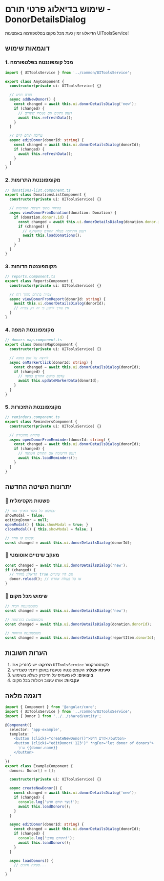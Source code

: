 # שימוש בדיאלוג פרטי תורם - DonorDetailsDialog

הדיאלוג זמין כעת מכל מקום בפלטפורמה באמצעות UIToolsService!

## דוגמאות שימוש

### 1. מכל קומפוננטה בפלטפורמה

```typescript
import { UIToolsService } from '../common/UIToolsService';

export class AnyComponent {
  constructor(private ui: UIToolsService) {}

  // תורם חדש
  async addNewDonor() {
    const changed = await this.ui.donorDetailsDialog('new');
    if (changed) {
      // רענון נתונים אם נשמרו שינויים
      await this.refreshData();
    }
  }

  // עריכת תורם קיים
  async editDonor(donorId: string) {
    const changed = await this.ui.donorDetailsDialog(donorId);
    if (changed) {
      await this.refreshData();
    }
  }
}
```

### 2. מקומפוננטת התרומות

```typescript
// donations-list.component.ts
export class DonationsListComponent {
  constructor(private ui: UIToolsService) {}

  // פתיחה מתוך רשימת התרומות
  async viewDonorFromDonation(donation: Donation) {
    if (donation.donor?.id) {
      const changed = await this.ui.donorDetailsDialog(donation.donor.id);
      if (changed) {
        // רענון התרומה בעלת התורם שהשתנה
        await this.loadDonations();
      }
    }
  }
}
```

### 3. מקומפוננטת הדוחות

```typescript
// reports.component.ts
export class ReportsComponent {
  constructor(private ui: UIToolsService) {}

  // צפייה בתורם מתוך דוח
  async viewDonorFromReport(donorId: string) {
    await this.ui.donorDetailsDialog(donorId);
    // אין צורך לרענן כי זה רק צפייה
  }
}
```

### 4. מקומפוננטת המפה

```typescript
// donors-map.component.ts
export class DonorsMapComponent {
  constructor(private ui: UIToolsService) {}

  // לחיצה על סמן במפה
  async onMarkerClick(donorId: string) {
    const changed = await this.ui.donorDetailsDialog(donorId);
    if (changed) {
      // עדכון מיקום התורם במפה
      await this.updateMarkerData(donorId);
    }
  }
}
```

### 5. מקומפוננטת התזכורות

```typescript
// reminders.component.ts
export class RemindersComponent {
  constructor(private ui: UIToolsService) {}

  // פתיחה מתזכורת
  async openDonorFromReminder(donorId: string) {
    const changed = await this.ui.donorDetailsDialog(donorId);
    if (changed) {
      // רענון הרשימה אם התורם השתנה
      await this.loadReminders();
    }
  }
}
```

## יתרונות השיטה החדשה

### 🚀 פשטות מקסימלית
```typescript
// במקום כל הקוד הארוך הזה:
showModal = false;
editingDonor = null;
openModal() { this.showModal = true; }
closeModal() { this.showModal = false; }

// פשוט קו אחד:
const changed = await this.ui.donorDetailsDialog(donorId);
```

### 🔄 מעקב שינויים אוטומטי
```typescript
const changed = await this.ui.donorDetailsDialog('new');
if (changed) {
  // הדיאלוג מחזיר true אם היו שינויים
  donor.reload(); // או כל פעולה אחרת
}
```

### 🎯 שימוש מכל מקום
```typescript
// מקומפוננטת הבית
const changed = await this.ui.donorDetailsDialog('new');

// מקומפוננטת התרומות  
const changed = await this.ui.donorDetailsDialog(donation.donorId);

// מקומפוננטת הדוחות
const changed = await this.ui.donorDetailsDialog(reportItem.donorId);
```

## הערות חשובות

1. **הזרקה**: יש להזריק את `UIToolsService` לקונסטרקטור
2. **טעינה עצלה**: הקומפוננטה נטענת באופן דינמי כשנדרש
3. **ביצועים**: לא מעמיס על הזיכרון כשלא בשימוש
4. **עקביות**: אותו עיצוב ויכולות בכל מקום

## דוגמה מלאה

```typescript
import { Component } from '@angular/core';
import { UIToolsService } from '../common/UIToolsService';
import { Donor } from '../../shared/entity';

@Component({
  selector: 'app-example',
  template: `
    <button (click)="createNewDonor()">תורם חדש</button>
    <button (click)="editDonor('123')" *ngFor="let donor of donors">
      ערוך {{donor.name}}
    </button>
  `
})
export class ExampleComponent {
  donors: Donor[] = [];

  constructor(private ui: UIToolsService) {}

  async createNewDonor() {
    const changed = await this.ui.donorDetailsDialog('new');
    if (changed) {
      console.log('נוצר תורם חדש!');
      await this.loadDonors();
    }
  }

  async editDonor(donorId: string) {
    const changed = await this.ui.donorDetailsDialog(donorId);
    if (changed) {
      console.log('התורם עודכן!');
      await this.loadDonors();
    }
  }

  async loadDonors() {
    // טעינת נתונים...
  }
}
```
